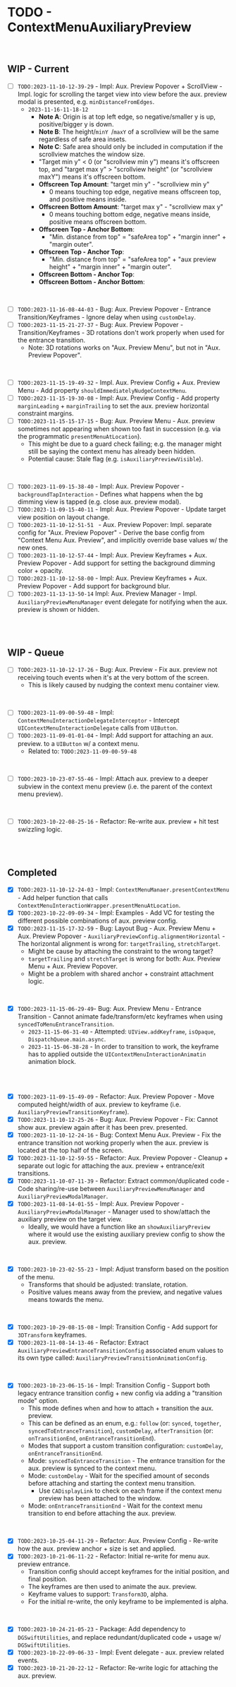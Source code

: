 # TODO - ContextMenuAuxiliaryPreview

<br>

## WIP - Current

- [ ] `TODO:2023-11-10-12-39-29` - Impl: Aux. Preview Popover + ScrollView - Impl. logic for scrolling the target view into view before the aux. preview modal is presented, e.g. `minDistanceFromEdges`.
  * `2023-11-16-11-18-12` 
    * **Note A**: Origin is at top left edge, so negative/smaller y is up, positive/bigger y is down.
    * **Note B**: The height/`minY `/`maxY` of a scrollview will be the same regardless of safe area insets.
    * **Note C**: Safe area should only be included in computation if the scrollview matches the window size.
    * "Target min y" < 0 (or "scrollview min y") means it's offscreen top, and "target max y" > "scrollview height" (or "scrollview maxY") means it's offscreen bottom.
    * **Offscreen Top Amount**: "target min y" - "scrollview min y"
      * 0 means touching top edge, negative means offscreen top, and positive means inside.
    * **Offscreen Bottom Amount**: "target max y" - "scrollview max y"
      * 0 means touching bottom edge, negative means inside, positive means offscreen bottom.
    * **Offscreen Top - Anchor Bottom**:
      * "Min. distance from top" = "safeArea top" + "margin inner" + "margin outer".
    * **Offscreen Top - Anchor Top**:  
      * "Min. distance from top" =  "safeArea top" + "aux preview height" + "margin inner" + "margin outer".
    * **Offscreen Bottom - Anchor Top**: 
    * **Offscreen Bottom - Anchor Bottom**:

<br>

- [ ] `TODO:2023-11-16-08-44-03`  - Bug: Aux. Preview Popover - Entrance Transition/Keyframes - Ignore delay when using `customDelay`. 
- [ ] `TODO:2023-11-15-21-27-37` - Bug: Aux. Preview Popover - Transition/Keyframes - 3D rotations don't work properly when used for the entrance transition.
  * Note: 3D rotations works on "Aux. Preview Menu", but not in "Aux. Preview Popover".

<br>

- [ ] `TODO:2023-11-15-19-49-32` - Impl. Aux. Preview Config + Aux. Preview Menu - Add property `shouldImmediatelyNudgeContextMenu`.
- [ ] `TODO:2023-11-15-19-30-08` - Impl: Aux. Preview Config - Add property `marginLeading` + `marginTrailing` to set the aux. preview horizontal constraint margins.
- [ ] `TODO:2023-11-15-15-17-15` - Bug: Aux. Preview Menu - Aux. preview sometimes not appearing when shown too fast in succession (e.g. via the programmatic `presentMenuAtLocation`).
  * This might be due to a guard check failing; e.g. the manager might still be saying the context menu has already been hidden.
  * Potential cause: Stale flag (e.g. `isAuxiliaryPreviewVisible`).

<br>

- [ ] `TODO:2023-11-09-15-38-40` - Impl: Aux. Preview Popover - `backgroundTapInteraction` - Defines what happens when the bg dimming view is tapped (e.g. close aux. preview modal).
- [ ] `TODO:2023-11-09-15-40-11` - Impl: Aux. Preview Popover - Update target view position on layout change.
- [ ] `TODO:2023-11-10-12-51-51 ` - Aux. Preview Popover: Impl. separate config for "Aux. Preview Popover" - Derive the base config from "Context Menu Aux. Preview", and implicitly override base values w/ the new ones.
- [ ] `TODO:2023-11-10-12-57-44` - Impl: Aux. Preview Keyframes + Aux. Preview Popover - Add support for setting the background dimming color + opacity.
- [ ] `TODO:2023-11-10-12-58-00` - Impl: Aux. Preview Keyframes + Aux. Preview Popover - Add support for background blur.
- [ ] `TODO:2023-11-13-13-50-14` Impl: Aux. Preview Manager - Impl. `AuxiliaryPreviewMenuManager` event delegate for notifying when the aux. preview is shown or hidden. 

<br><br>

## WIP - Queue

- [ ] `TODO:2023-11-10-12-17-26` - Bug: Aux. Preview - Fix aux. preview not receiving touch events when it's at the very bottom of the screen.
  * This is likely caused by nudging the context menu container view.

<br>

- [ ] `TODO:2023-11-09-00-59-48` - Impl: `ContextMenuInteractionDelegateInterceptor` - Intercept `UIContextMenuInteractionDelegate` calls from `UIButton`.
- [ ] `TODO:2023-11-09-01-01-04` - Impl: Add support for attaching an aux. preview. to a `UIButton` w/ a context menu.
  * Related to: `TODO:2023-11-09-00-59-48`

<br>

- [ ] `TODO:2023-10-23-07-55-46` - Impl: Attach aux. preview to a deeper subview in the context menu preview (i.e. the parent of the context menu preview).

<br>

- [ ] `TODO:2023-10-22-08-25-16` - Refactor: Re-write aux. preview + hit test swizzling logic.

<br><br>

## Completed

- [x] `TODO:2023-11-10-12-24-03` - Impl: `ContextMenuManaer.presentContextMenu` - Add helper function that calls `ContextMenuInteractionWrapper.presentMenuAtLocation`. 
- [x] `TODO:2023-10-22-09-09-34` - Impl: Examples - Add VC for testing the different possible combinations of aux. preview config.
- [x] `TODO:2023-11-15-17-32-59` - Bug: Layout Bug - Aux. Preview Menu + Aux. Preview Popover - `AuxiliaryPreviewConfig.alignmentHorizontal` - The horizontal alignment is wrong for: `targetTrailing`, `stretchTarget`.
  * Might be cause by attaching the constraint to the wrong target?
  * `targetTrailing` and `stretchTarget` is wrong for both: Aux. Preview Menu + Aux. Preview Popover.
  * Might be a problem with shared anchor + constraint attachment logic.

<br>

- [x] `TODO:2023-11-15-06-29-49`- Bug: Aux. Preview Menu - Entrance Transition - Cannot animate fade/transform/etc keyframes when using `syncedToMenuEntranceTransition`.
  * `2023-11-15-06-31-40` - Attempted: `UIView.addKeyframe`, `isOpaque`, `DispatchQueue.main.async`.
  * `2023-11-15-06-38-28` - In order to transition to work, the keyframe has to applied outside the `UIContextMenuInteractionAnimatin` animation block. 

<br>

<br>

- [x] `TODO:2023-11-09-15-49-09` - Refactor: Aux. Preview Popover - Move computed height/width of aux. preview to keyframe (i.e. `AuxiliaryPreviewTransitionKeyframe`).
- [x] `TODO:2023-11-10-12-25-26` - Bug: Aux. Preview Popover - Fix: Cannot show aux. preview again after it has been prev. presented.
- [x] `TODO:2023-11-10-12-24-16` - Bug: Context Menu Aux. Preview - Fix the entrance transition not working properly when the aux. preview is located at the top half of the screen.
- [x] `TODO:2023-11-10-12-59-55` - Refactor: Aux. Preview Popover - Cleanup + separate out logic for attaching the aux. preview + entrance/exit transitions.
- [x] `TODO:2023-11-10-07-11-39` - Refactor: Extract common/duplicated code - Code sharing/re-use between `AuxiliaryPreviewMenuManager` and `AuxiliaryPreviewModalManager`.
- [x] `TODO:2023-11-08-14-01-55` - Impl: Aux. Preview Popover - `AuxiliaryPreviewModalManager` - Manager used to show/attach the auxiliary preview on the target view.
  * Ideally, we would have a function like an `showAuxiliaryPreview` where it would use the existing auxiliary preview config to show the aux. preview.

<br>

- [x] `TODO:2023-10-23-02-55-23` - Impl: Adjust transform based on the position of the menu.
  * Transforms that should be adjusted: translate, rotation.
  * Positive values means away from the preview, and negative values means towards the menu.

<br>

- [x]  `TODO:2023-10-29-08-15-08` - Impl: Transition Config - Add support for `3DTransform` keyframes.
- [x] `TODO:2023-11-08-14-13-46` - Refactor: Extract `AuxiliaryPreviewEntranceTransitionConfig` associated enum values to its own type called: `AuxiliaryPreviewTransitionAnimationConfig`.

<br>

- [x] `TODO:2023-10-23-06-15-16` - Impl: Transition Config - Support both legacy entrance transition config + new config via adding a "transition mode" option.
  * This mode defines when and how to attach + transition the aux. preview.
  * This can be defined as an enum, e.g.: `follow` (or: `synced`, `together`, `syncedToEntranceTransition`), `customDelay`, `afterTransition` (or: `onTransitionEnd`, `onEntranceTransitionEnd`).
  * Modes that support a custom transition configuration: `customDelay`, `onEntranceTransitionEnd`.
  * Mode: `syncedToEntranceTransition` - The entrance transition for the aux. preview is synced to the context menu.
  * Mode: `customDelay` - Wait for the specified amount of seconds before attaching and starting the context menu transition.
    * Use `CADisplayLink` to check on each frame if the context menu preview has been attached to the window.
  * Mode: `onEntranceTransitionEnd` - Wait for the context menu transition to end before attaching the aux. preview.

<br>

- [x] `TODO:2023-10-25-04-11-29` - Refactor: Aux. Preview Config - Re-write how the aux. preview anchor + size is set and applied.
- [x] `TODO:2023-10-21-06-11-22` - Refactor: Initial re-write for menu aux. preview entrance.
  * Transition config should accept keyframes for the initial position, and final position.
  * The keyframes are then used to animate the aux. preview.
  * Keyframe values to support: `Transform3D`, alpha.
  * For the initial re-write, the only keyframe to be implemented is alpha.

<br>

- [x] `TODO:2023-10-24-21-05-23` - Package: Add dependency to `DGSwiftUtilities`, and replace redundant/duplicated code + usage w/  `DGSwiftUtilities`. 
- [x] `TODO:2023-10-22-09-06-33` - Impl: Event delegate - aux. preview related events.
- [x] `TODO:2023-10-21-20-22-12` - Refactor: Re-write logic for attaching the aux. preview.